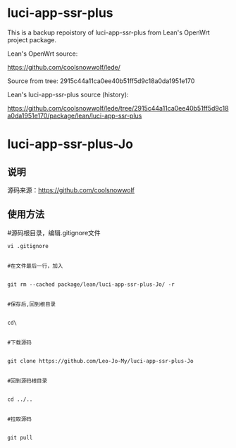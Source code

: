 
# luci-app-ssr-plus

This is a backup repoistory of luci-app-ssr-plus from Lean's OpenWrt project package.

Lean's OpenWrt source:

<https://github.com/coolsnowwolf/lede/>

Source from tree: 2915c44a11ca0ee40b51ff5d9c18a0da1951e170

Lean's luci-app-ssr-plus source (history):

<https://github.com/coolsnowwolf/lede/tree/2915c44a11ca0ee40b51ff5d9c18a0da1951e170/package/lean/luci-app-ssr-plus>

# luci-app-ssr-plus-Jo

## 说明
   源码来源：https://github.com/coolsnowwolf
   
## 使用方法
    
 #源码根目录，编辑.gitignore文件
 

    vi .gitignore
    

    #在文件最后一行，加入
    

    git rm --cached package/lean/luci-app-ssr-plus-Jo/ -r
    

    #保存后,回到根目录
    

    cd\
    

    #下载源码
    

    git clone https://github.com/Leo-Jo-My/luci-app-ssr-plus-Jo
    

    #回到源码根目录
    

    cd ../..
    

    #拉取源码
    

    git pull

